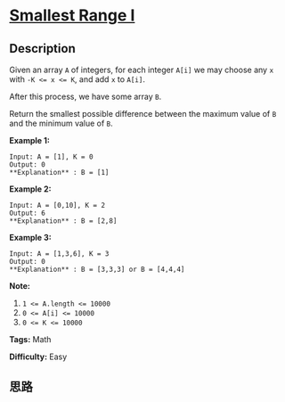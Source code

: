 # [Smallest Range I][title]

## Description

Given an array `A` of integers, for each integer `A[i]` we may choose any `x`
with `-K <= x <= K`, and add `x` to `A[i]`.

After this process, we have some array `B`.

Return the smallest possible difference between the maximum value of `B` and
the minimum value of `B`.



**Example 1:**
            Input: A = [1], K = 0    Output: 0    **Explanation** : B = [1]    

**Example 2:**
            Input: A = [0,10], K = 2    Output: 6    **Explanation** : B = [2,8]    

**Example 3:**
            Input: A = [1,3,6], K = 3    Output: 0    **Explanation** : B = [3,3,3] or B = [4,4,4]    



**Note:**

  1. `1 <= A.length <= 10000`
  2. `0 <= A[i] <= 10000`
  3. `0 <= K <= 10000`


**Tags:** Math

**Difficulty:** Easy

## 思路

[title]: https://leetcode.com/problems/smallest-range-i
